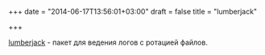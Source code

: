 +++
date = "2014-06-17T13:56:01+03:00"
draft = false
title = "lumberjack"

+++

<p><a href="https://github.com/natefinch/lumberjack">lumberjack</a>&nbsp;- пакет для ведения&nbsp;логов с ротацией файлов.</p>

